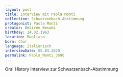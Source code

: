 ```yaml
---
layout: post
title: Interview mit Paola Monti
collection: Schwarzenbach-Abstimmung
protagonist: Paola Monti
creator: Desirée Besomi
birthday: 24.02.1963
location: Magliaso
born: Chur
language: Italienisch
interviewDate: 08.03.2020
permalink: Paola_Monti_3696
---
```

Oral History Interview zur Schwarzenbach-Abstimmung